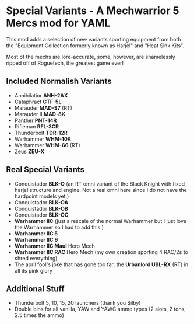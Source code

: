 # Special Variants - A Mechwarrior 5 Mercs mod for YAML

This mod adds a selection of new variants sporting equipment from both the "Equipment Collection formerly known as Harjel" and
"Heat Sink Kits".

Most of the mechs are lore-accurate, some, however, are shamelessly ripped off of Roguetech, the greatest game ever!

## Included Normalish Variants

- Annihilatior **ANH-2AX**
- Cataphract **CTF-5L**
- Marauder **MAD-S7** (RT)
- Marauder II **MAD-8K**
- Panther **PNT-14R**
- Rifleman **RFL-3CR**
- Thunderbolt **TDR-12R**
- Warhammer **WHM-10K**
- Warhammer **WHM-66** (RT)
- Zeus **ZEU-X**

## Real Special Variants

- Conquistador **BLK-O** (an RT omni variant of the Black Knight with fixed harjel structure and engine. Not a real omni here since I do not have the hardpoint models yet.)
- Conquistador **BLK-OA**
- Conquistador **BLK-OB**
- Conquistador **BLK-OC**
- **Warhammer IIC** (just a rescale of the normal Warhammer but I just love the Warhammer so I had to add this.)
- **Warhammer IIC 5**
- **Warhammer IIC 9**
- **Warhammer IIC Maul** Hero Mech
- **Warhammer IIC RAC** Hero Mech (my own creation sporting 4 RAC/2s to shred everything)
- The april fool's joke that has gone too far: the **Urbanlord UBL-RX** (RT) in all its pink glory

## Additional Stuff

- Thunderbolt 5, 10, 15, 20 launchers (thank you Silby)
- Double bins for all vanilla, YAW and YAWC ammo types (2 slots, 2 tons, 2.5 times the ammo)
